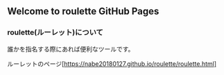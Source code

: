 ## Welcome to roulette GitHub Pages

### roulette(ルーレット)について

誰かを指名する際にあれば便利なツールです。

ルーレットのページ[https://nabe20180127.github.io/roulette/roulette.html]

